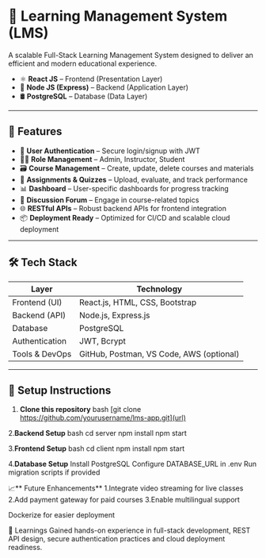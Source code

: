 # 📘 Learning Management System (LMS)

A scalable Full-Stack Learning Management System designed to deliver an efficient and modern educational experience. 
- ⚛️ **React JS** – Frontend (Presentation Layer)
- 🔁 **Node JS (Express)** – Backend (Application Layer)
- 🛢️ **PostgreSQL** – Database (Data Layer)

---

## 🚀 Features

- 🔐 **User Authentication** – Secure login/signup with JWT
- 🧑‍🏫 **Role Management** – Admin, Instructor, Student
- 🗃️ **Course Management** – Create, update, delete courses and materials
- 📝 **Assignments & Quizzes** – Upload, evaluate, and track performance
- 📊 **Dashboard** – User-specific dashboards for progress tracking
- 💬 **Discussion Forum** – Engage in course-related topics
- 🌐 **RESTful APIs** – Robust backend APIs for frontend integration
- 📦 **Deployment Ready** – Optimized for CI/CD and scalable cloud deployment

---
## 🛠️ Tech Stack

| Layer             | Technology         |
|------------------|--------------------|
| Frontend (UI)    | React.js, HTML, CSS, Bootstrap |
| Backend (API)    | Node.js, Express.js |
| Database         | PostgreSQL         |
| Authentication   | JWT, Bcrypt         |
| Tools & DevOps   | GitHub, Postman, VS Code, AWS (optional) |

---

## 🔧 Setup Instructions

1. **Clone this repository**
   bash
   [git clone https://github.com/yourusername/lms-app.git](url)

2.**Backend Setup**
bash
cd server
npm install
npm start

3.**Frontend Setup**
bash
cd client
npm install
npm start

4.**Database Setup**
Install PostgreSQL
Configure DATABASE_URL in .env
Run migration scripts if provided


📈** Future Enhancements**
1.Integrate video streaming for live classes
2.Add payment gateway for paid courses
3.Enable multilingual support

Dockerize for easier deployment

🧠 Learnings
Gained hands-on experience in full-stack development, REST API design, secure authentication practices and cloud deployment readiness.
